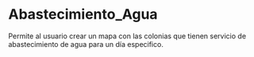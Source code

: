 # Abastecimiento_Agua
Permite al usuario crear un mapa con las colonias que tienen servicio de abastecimiento de agua para un día especifico.

